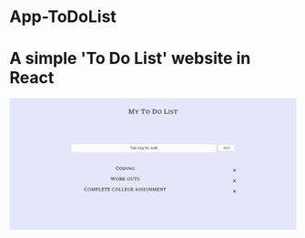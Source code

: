 # App-ToDoList
# A simple 'To Do List' website in React
![Screen shot of the website](Screenshot.png?raw=true 'optional title')
